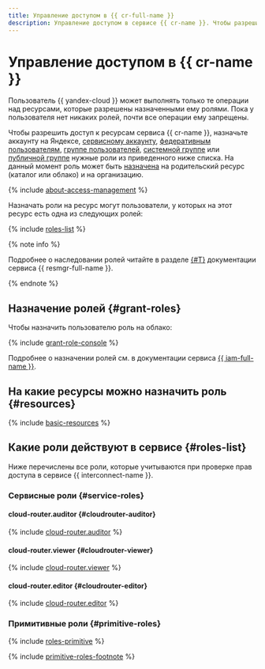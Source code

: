 ```yaml
---
title: Управление доступом в {{ cr-full-name }}
description: Управление доступом в сервисе {{ cr-name }}. Чтобы разрешить доступ к ресурсам сервиса {{ cr-name }}, назначьте пользователю нужные роли из приведенного ниже списка. На данный момент роль может быть назначена только на родительский ресурс (каталог или облако).
---
```


# Управление доступом в {{ cr-name }}

Пользователь {{ yandex-cloud }} может выполнять только те операции над ресурсами, которые разрешены назначенными ему ролями. Пока у пользователя нет никаких ролей, почти все операции ему запрещены.

Чтобы разрешить доступ к ресурсам сервиса {{ cr-name }}, назначьте аккаунту на Яндексе, [сервисному аккаунту](../../iam/concepts/users/service-accounts.md), [федеративным пользователям](../../iam/concepts/federations.md), [группе пользователей](../../organization/operations/manage-groups.md), [системной группе](../../iam/concepts/access-control/system-group.md) или [публичной группе](../../iam/concepts/access-control/public-group.md) нужные роли из приведенного ниже списка. На данный момент роль может быть [назначена](../../iam/operations/roles/grant.md) на родительский ресурс (каталог или облако) и на организацию.

{% include [about-access-management](../../_includes/iam/about-access-management.md) %}

Назначать роли на ресурс могут пользователи, у которых на этот ресурс есть одна из следующих ролей:

{% include [roles-list](../../_includes/iam/roles-list.md) %}

{% note info %}

Подробнее о наследовании ролей читайте в разделе [{#T}](../../resource-manager/concepts/resources-hierarchy.md#access-rights-inheritance) документации сервиса {{ resmgr-full-name }}.

{% endnote %}

## Назначение ролей {#grant-roles}

Чтобы назначить пользователю роль на облако:

{% include [grant-role-console](../../_includes/grant-role-console.md) %}

Подробнее о назначении ролей см. в документации сервиса [{{ iam-full-name }}](../../iam/operations/roles/grant.md).

## На какие ресурсы можно назначить роль {#resources}

{% include [basic-resources](../../_includes/iam/basic-resources-for-access-control.md) %}


## Какие роли действуют в сервисе {#roles-list}

Ниже перечислены все роли, которые учитываются при проверке прав доступа в сервисе {{ interconnect-name }}.

### Сервисные роли {#service-roles}

#### cloud-router.auditor {#cloudrouter-auditor}

{% include [cloud-router.auditor](../../_roles/cloud-router/auditor.md) %}

#### cloud-router.viewer {#cloudrouter-viewer}

{% include [cloud-router.viewer](../../_roles/cloud-router/viewer.md) %}

#### cloud-router.editor {#cloudrouter-editor}

{% include [cloud-router.editor](../../_roles/cloud-router/editor.md) %}

### Примитивные роли {#primitive-roles}

{% include [roles-primitive](../../_includes/roles-primitive.md) %}

{% include [primitive-roles-footnote](../../_includes/primitive-roles-footnote.md) %}
